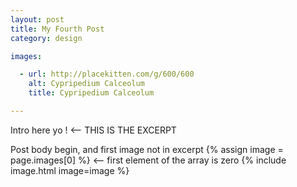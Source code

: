 ```yaml
---
layout: post
title: My Fourth Post
category: design

images:

  - url: http://placekitten.com/g/600/600
    alt: Cypripedium Calceolum
    title: Cypripedium Calceolum

---
```


Intro here yo ! <-- THIS IS THE EXCERPT

Post body begin, and first image not in excerpt
{% assign image = page.images[0] %} <-- first element of the array is zero
{% include image.html image=image %}